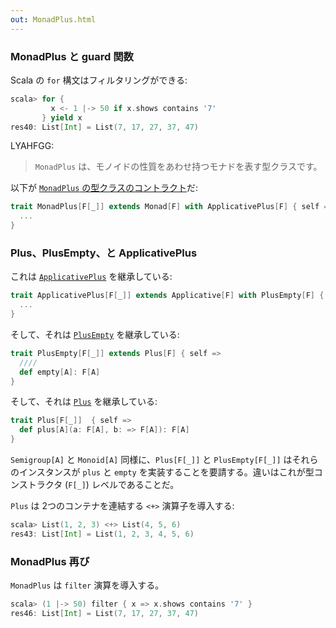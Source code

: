 ```yaml
---
out: MonadPlus.html
---
```


### MonadPlus と guard 関数

Scala の `for` 構文はフィルタリングができる:

```scala
scala> for {
         x <- 1 |-> 50 if x.shows contains '7'
       } yield x
res40: List[Int] = List(7, 17, 27, 37, 47)
```

LYAHFGG:

> `MonadPlus` は、モノイドの性質をあわせ持つモナドを表す型クラスです。

以下が [`MonadPlus` の型クラスのコントラクト]($scalazBaseUrl$/core/src/main/scala/scalaz/MonadPlus.scala)だ:

```scala
trait MonadPlus[F[_]] extends Monad[F] with ApplicativePlus[F] { self =>
  ...
}
```

### Plus、PlusEmpty、と ApplicativePlus

これは [`ApplicativePlus`]($scalazBaseUrl$/core/src/main/scala/scalaz/ApplicativePlus.scala) を継承している:

```scala
trait ApplicativePlus[F[_]] extends Applicative[F] with PlusEmpty[F] { self =>
  ...
}
```

そして、それは [`PlusEmpty`]($scalazBaseUrl$/core/src/main/scala/scalaz/PlusEmpty.scala) を継承している:

```scala
trait PlusEmpty[F[_]] extends Plus[F] { self =>
  ////
  def empty[A]: F[A]
}
```

そして、それは [`Plus`]($scalazBaseUrl$/core/src/main/scala/scalaz/PlusEmpty.scala) を継承している:

```scala
trait Plus[F[_]]  { self =>
  def plus[A](a: F[A], b: => F[A]): F[A]
}
```


`Semigroup[A]` と `Monoid[A]` 同様に、`Plus[F[_]]` と `PlusEmpty[F[_]]` はそれらのインスタンスが `plus` と `empty` を実装することを要請する。違いはこれが型コンストラクタ (`F[_]`) レベルであることだ。

`Plus` は 2つのコンテナを連結する `<+>` 演算子を導入する:

```scala
scala> List(1, 2, 3) <+> List(4, 5, 6)
res43: List[Int] = List(1, 2, 3, 4, 5, 6)
```

### MonadPlus 再び

`MonadPlus` は `filter` 演算を導入する。

```scala
scala> (1 |-> 50) filter { x => x.shows contains '7' }
res46: List[Int] = List(7, 17, 27, 37, 47)
```

